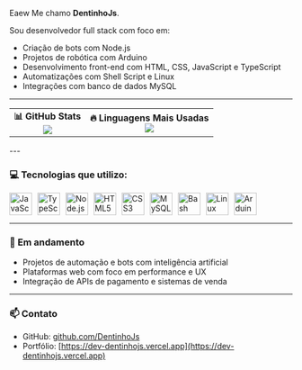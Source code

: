 Eaew Me chamo **DentinhoJs**.

Sou desenvolvedor full stack com foco em:
- Criação de bots com Node.js
- Projetos de robótica com Arduino
- Desenvolvimento front-end com HTML, CSS, JavaScript e TypeScript
- Automatizações com Shell Script e Linux
- Integrações com banco de dados MySQL

---

<table align="center">
  <tr>
    <td align="center">
      <strong>📊 GitHub Stats</strong><br/>
      <img src="https://github-readme-stats.vercel.app/api?username=DentinhoJs&show_icons=true&theme=radical&count_private=true" />
    </td>
    <td align="center">
      <strong>🔥 Linguagens Mais Usadas</strong><br/>
      <img src="https://github-readme-stats.vercel.app/api/top-langs/?username=DentinhoJs&layout=compact&theme=radical" />
    </td>
  </tr>
</table>
---

### 💻 Tecnologias que utilizo:

<div style="display: flex; flex-wrap: wrap; gap: 10px;">
  <img src="https://cdn.jsdelivr.net/gh/devicons/devicon/icons/javascript/javascript-original.svg" height="40" alt="JavaScript"/>
  <img src="https://cdn.jsdelivr.net/gh/devicons/devicon/icons/typescript/typescript-original.svg" height="40" alt="TypeScript"/>
  <img src="https://cdn.jsdelivr.net/gh/devicons/devicon/icons/nodejs/nodejs-original.svg" height="40" alt="Node.js"/>
  <img src="https://cdn.jsdelivr.net/gh/devicons/devicon/icons/html5/html5-original.svg" height="40" alt="HTML5"/>
  <img src="https://cdn.jsdelivr.net/gh/devicons/devicon/icons/css3/css3-original.svg" height="40" alt="CSS3"/>
  <img src="https://cdn.jsdelivr.net/gh/devicons/devicon/icons/mysql/mysql-original.svg" height="40" alt="MySQL"/>
  <img src="https://cdn.jsdelivr.net/gh/devicons/devicon/icons/bash/bash-original.svg" height="40" alt="Bash"/>
  <img src="https://cdn.jsdelivr.net/gh/devicons/devicon/icons/linux/linux-original.svg" height="40" alt="Linux"/>
  <img src="https://cdn.jsdelivr.net/gh/devicons/devicon/icons/arduino/arduino-original.svg" height="40" alt="Arduino"/>
</div>

---

### 🚀 Em andamento

- Projetos de automação e bots com inteligência artificial
- Plataformas web com foco em performance e UX
- Integração de APIs de pagamento e sistemas de venda

---

### 📫 Contato

- GitHub: [github.com/DentinhoJs](https://github.com/DentinhoJs)
- Portfólio: [https://dev-dentinhojs.vercel.app](https://dev-dentinhojs.vercel.app)
